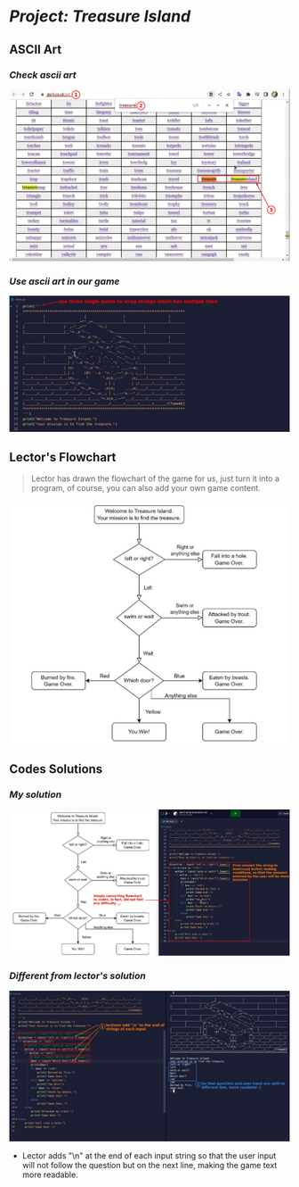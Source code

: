 # **_Project: Treasure Island_**

## **ASCII Art**

### _Check ascii art_

![Alt ascii art](pic/01.jpg)

### _Use ascii art in our game_

![Alt print ascii art](pic/02.jpg)

## **Lector's Flowchart**

> Lector has drawn the flowchart of the game for us, just turn it into a program, of course, you can also add your own game content.

![Alt flowchart by lector](pic/03.jpg)

## **Codes Solutions**

### _My solution_

![Alt my solution](pic/04.jpg)

### _Different from lector's solution_

![Alt diff between lector's solution](pic/05.jpg)

- Lector adds "\n" at the end of each input string so that the user input will not follow the question but on the next line, making the game text more readable.

